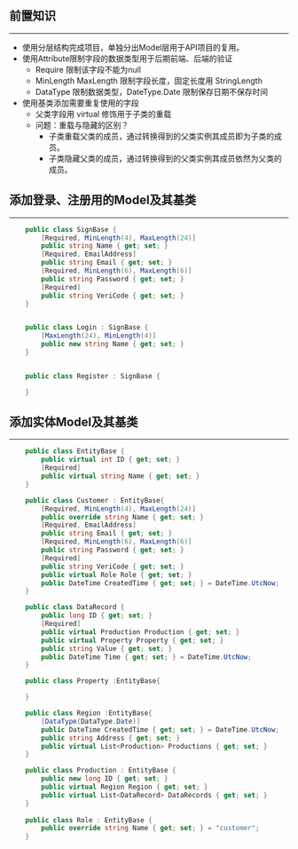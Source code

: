 ## 前置知识
---
* 使用分层结构完成项目，单独分出Model层用于API项目的复用。
* 使用Attribute限制字段的数据类型用于后期前端、后端的验证
    * Require 限制该字段不能为null
    * MinLength MaxLength 限制字段长度，固定长度用 StringLength
    * DataType 限制数据类型，DateType.Date 限制保存日期不保存时间
* 使用基类添加需要重复使用的字段
    * 父类字段用 virtual 修饰用于子类的重载
    * 问题：重载与隐藏的区别？
        * 子类重载父类的成员，通过转换得到的父类实例其成员即为子类的成员。
        * 子类隐藏父类的成员，通过转换得到的父类实例其成员依然为父类的成员。
## 添加登录、注册用的Model及其基类
--- 
```C#
    public class SignBase {
        [Required, MinLength(4), MaxLength(24)]
        public string Name { get; set; }
        [Required, EmailAddress]
        public string Email { get; set; }
        [Required, MinLength(6), MaxLength(6)]
        public string Password { get; set; }
        [Required]
        public string VeriCode { get; set; }
    }


    public class Login : SignBase {
        [MaxLength(24), MinLength(4)]
        public new string Name { get; set; }
    }


    public class Register : SignBase {

    }
```

## 添加实体Model及其基类
---
```C#
    public class EntityBase {
        public virtual int ID { get; set; }
        [Required]
        public virtual string Name { get; set; }
    }

    public class Customer : EntityBase{
        [Required, MinLength(4), MaxLength(24)]
        public override string Name { get; set; }
        [Required, EmailAddress]
        public string Email { get; set; }
        [Required, MinLength(6), MaxLength(6)]
        public string Password { get; set; }
        [Required]
        public string VeriCode { get; set; }
        public virtual Role Role { get; set; }
        public DateTime CreatedTime { get; set; } = DateTime.UtcNow;
    }

    public class DataRecord {
        public long ID { get; set; }
        [Required]
        public virtual Production Production { get; set; }
        public virtual Property Property { get; set; }
        public string Value { get; set; }
        public DateTime Time { get; set; } = DateTime.UtcNow;
    }

    public class Property :EntityBase{

    }

    public class Region :EntityBase{
        [DataType(DataType.Date)]
        public DateTime CreatedTime { get; set; } = DateTime.UtcNow;
        public string Address { get; set; }
        public virtual List<Production> Productions { get; set; }
    }

    public class Production : EntityBase {
        public new long ID { get; set; }
        public virtual Region Region { get; set; }
        public virtual List<DataRecord> DataRecords { get; set; }
    }
    
    public class Role : EntityBase {
        public override string Name { get; set; } = "customer";
    }
```